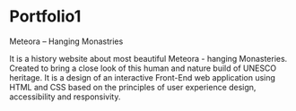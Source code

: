 # Portfolio1
Meteora – Hanging Monastries

It is a history website about most beautiful Meteora - hanging Monasteries. Created to bring a close look of this human and nature build of UNESCO heritage. 
It is a design of an interactive Front-End web application using HTML and CSS based on the principles of user experience design, accessibility and responsivity.
